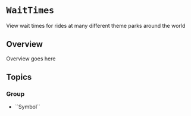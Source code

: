 # ``WaitTimes``

View wait times for rides at many different theme parks around the world

## Overview

Overview goes here

## Topics

### <!--@START_MENU_TOKEN@-->Group<!--@END_MENU_TOKEN@-->

- <!--@START_MENU_TOKEN@-->``Symbol``<!--@END_MENU_TOKEN@-->
